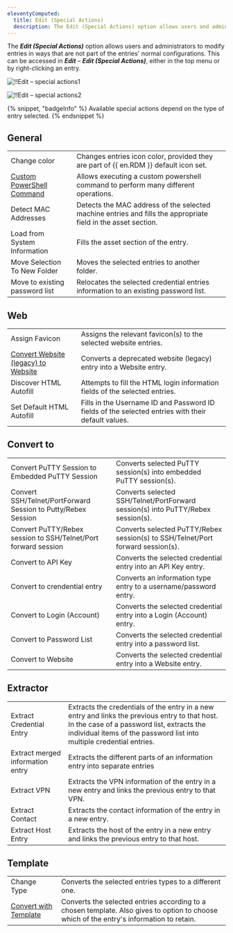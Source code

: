 ```yaml
---
eleventyComputed:
  title: Edit (Special Actions)
  description: The Edit (Special Actions) option allows users and administrators to modify entries in ways that are not part of the normal configurations of an entry.
---
```

The ***Edit (Special Actions)*** option allows users and administrators to modify entries in ways that are not part of the entries' normal configurations. This can be accessed in ***Edit*** – ***Edit (Special Actions)***, either in the top menu or by right-clicking an entry.

![!!Edit – special actions1](https://cdnweb.devolutions.net/docs/RDMW4041_2024_1.png)

![!!Edit – special actions2](https://cdnweb.devolutions.net/docs/RDMW4039_2024_1.png)

{% snippet, "badgeInfo" %}
Available special actions depend on the type of entry selected.
{% endsnippet %}

## General
| | |
|------------------------------------------------|------------------------------------------------|
| Change color | Changes entries icon color, provided they are part of {{ en.RDM }} default icon set. |
| [Custom PowerShell Command](/powershell/rdm-powershell/powershell-scripting/custom-powershell-commands/) | Allows executing a custom powershell command to perform many different operations. |
| Detect MAC Addresses | Detects the MAC address of the selected machine entries and fills the appropriate field in the asset section. |
| Load from System Information | Fills the asset section of the entry. |
| Move Selection To New Folder | Moves the selected entries to another folder. |
| Move to existing password list | Relocates the selected credential entries information to an existing password list. |

## Web
| | |
|----------|------------|
| Assign Favicon | Assigns the relevant favicon(s) to the selected website entries. |
| [Convert Website (legacy) to Website](/kb/remote-desktop-manager/how-to-articles/convert-website-legacy-to-website/) | Converts a deprecated website (legacy) entry into a Website entry. |
| Discover HTML Autofill | Attempts to fill the HTML login information fields of the selected entries. |
| Set Default HTML Autofill | Fills in the Username ID and Password ID fields of the selected entries with their default values. |

## Convert to
| | |
|----------|------------|
| Convert PuTTY Session to Embedded PuTTY Session | Converts selected PuTTY session(s) into embedded PuTTY session(s). |
| Convert SSH/Telnet/PortForward Session to Putty/Rebex Session | Converts selected SSH/Telnet/PortForward session(s) into PuTTY/Rebex session(s). |
| Convert PuTTY/Rebex session to SSH/Telnet/Port forward session | Converts selected PuTTY/Rebex session(s) to SSH/Telnet/Port forward session(s). |
| Convert to API Key | Converts the selected credential entry into an API Key entry. |
| Convert to crendential entry | Converts an information type entry to a username/password entry. |
| Convert to Login (Account) | Converts the selected credential entry into a Login (Account) entry. |
| Convert to Password List | Converts the selected credential entry into a password list. |
| Convert to Website | Converts the selected credential entry into a Website entry. | 

## Extractor
| | |
|----------|------------|
| Extract Credential Entry | Extracts the credentials of the entry in a new entry and links the previous entry to that host. In the case of a password list, extracts the individual items of the password list into multiple credential entries. | 
| Extract merged information entry | Extracts the different parts of an information entry into separate entries |
| Extract VPN | Extracts the VPN information of the entry in a new entry and links the previous entry to that VPN. |
| Extract Contact | Extracts the contact information of the entry in a new entry. |
| Extract Host Entry | Extracts the host of the entry in a new entry and links the previous entry to that host. | 

## Template
| | | 
|----------|--------------|
| Change Type | Converts the selected entries types to a different one. | 
| [Convert with Template](/kb/remote-desktop-manager/how-to-articles/convert-with-templates/) | Converts the selected entries according to a chosen template. Also gives to option to choose which of the entry's information to retain. |

